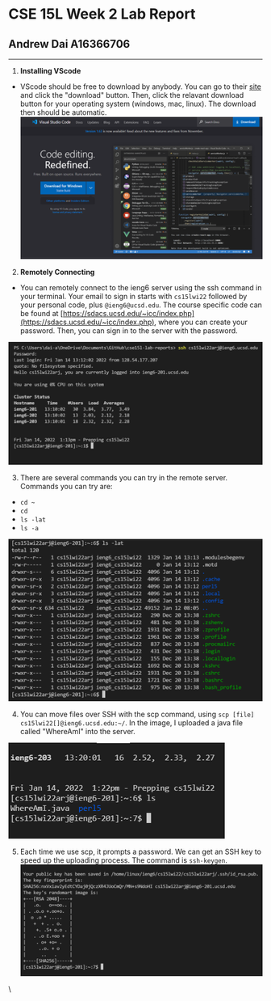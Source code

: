 # CSE 15L Week 2 Lab Report

## Andrew Dai A16366706
---

1. **Installing VScode**
- VScode should be free to download by anybody. You can go to their [site](https://code.visualstudio.com/) and click the "download" button. Then, click the relavant download button for your operating system (windows, mac, linux). The download then should be automatic.
![VScode Download](https://github.com/andrewdai1/cse15l-lab-reports/blob/main/Week%202%20Lab%20Images/vscode.png)

2. **Remotely Connecting**
- You can remotely connect to the ieng6 server using the ssh command in your terminal. Your email to sign in starts with `cs15lwi22` followed by your personal code, plus `@ieng6@ucsd.edu`. The course specific code can be found at [https://sdacs.ucsd.edu/~icc/index.php](https://sdacs.ucsd.edu/~icc/index.php), where you can create your password. Then, you can sign in to the server with the password.

![login](https://github.com/andrewdai1/cse15l-lab-reports/blob/main/Week%202%20Lab%20Images/ssh.png)

3. There are several commands you can try in the remote server. Commands you can try are:
- `cd ~`
- `cd`
- `ls -lat`
- `ls -a`

![example command](https://github.com/andrewdai1/cse15l-lab-reports/blob/main/Week%202%20Lab%20Images/command.png)

4. You can move files over SSH with the scp command, using `scp [file] cs15lwi22[]@ieng6.ucsd.edu:~/`. In the image, I uploaded a java file called "WhereAmI" into the server.

![uploaded](https://github.com/andrewdai1/cse15l-lab-reports/blob/main/Week%202%20Lab%20Images/upload.png)

5. Each time we use scp, it prompts a password. We can get an SSH key to speed up the uploading process. The command is `ssh-keygen`.
![key created](https://github.com/andrewdai1/cse15l-lab-reports/blob/main/Week%202%20Lab%20Images/key.png)

\